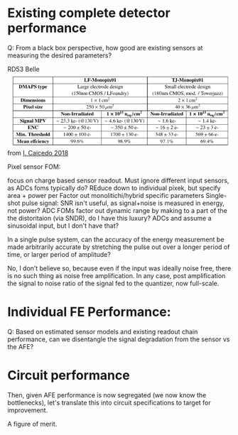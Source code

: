 # Existing complete detector performance

Q: From a black box perspective, how good are existing sensors at measuring the desired parameters?

RD53
Belle
![Ivan 2021](image-6.png) from [I. Caicedo 2018](https://arxiv.org/pdf/1902.03679.pdf)


Pixel sensor FOM:

focus on charge based sensor readout. Must ignore different input sensors, as ADCs foms typically do?
REduce down to individual pixek, but specify area + power per
Factor out monolitichi/hybrid specific parameters
Single-shot pulse signal: SNR isn't useful, as signal+noise is measured in energy, not power?
ADC FOMs factor out dynamic range by making to a part of the the distoritaion (via SNDR), do I have this luxury? ADCs and assume a sinusoidal input, but I don't have that?

In a single pulse system, can the accuracy of the energy measurement be made arbitrarily accurate by stretching the pulse out over a longer period of time, or larger period of amplitude?

No, I don’t believe so, because even if the input was ideally noise free, there is no such thing as noise free amplification. In any case, post amplification the signal to noise ratio of the signal fed to the quantizer, now full-scale.


# Individual FE Performance:

Q: Based on estimated sensor models and existing readout chain performance, can we disentangle the signal degradation from the sensor vs the AFE?


# Circuit performance
Then, given AFE performance is now segregated (we now know the bottlenecks), let's translate this into circuit specifications to target for improvement.

A figure of merit.


